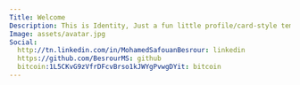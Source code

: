 ```yaml
---
Title: Welcome
Description: This is Identity, Just a fun little profile/card-style template.
Image: assets/avatar.jpg
Social:
  http://tn.linkedin.com/in/MohamedSafouanBesrour: linkedin
  https://github.com/BesrourMS: github
  bitcoin:1L5CKvG9zVfrDFcvBrso1kJWYgPvwgDYit: bitcoin
---
```

